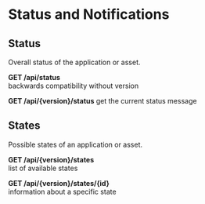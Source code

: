 # Status and Notifications

## Status

Overall status of the application or asset.

**GET /api/status**\
backwards compatibility without version

**GET /api/{version}/status**
get the current status message

## States

Possible states of an application or asset.

**GET /api/{version}/states**\
list of available states

**GET /api/{version}/states/{id}**\
information about a specific state
